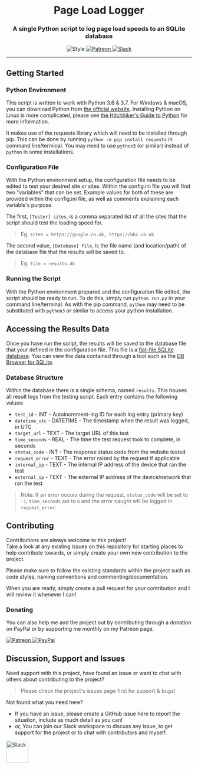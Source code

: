 <!-- Source: https://github.com/MattIPv4/template/blob/master/README.md -->

<!-- Title -->
<h1 align="center" id="Page-Load-Logger">
    Page Load Logger
</h1>

<!-- Tag line -->
<h3 align="center">A single Python script to log page load speeds to an SQLite database</h3>

<!-- Badges -->
<p align="center">
    <img src="https://img.shields.io/badge/python-3.6%20%7C%203.7-blue.svg?style=flat-square" alt="Style"/>
    <a href="http://patreon.mattcowley.co.uk/" target="_blank">
        <img src="https://img.shields.io/badge/patreon-IPv4-blue.svg?style=flat-square" alt="Patreon"/>
    </a>
    <a href="http://slack.mattcowley.co.uk/" target="_blank">
        <img src="https://img.shields.io/badge/slack-MattIPv4-blue.svg?style=flat-square" alt="Slack"/>
    </a>
</p>

----

<!-- Content -->
## Getting Started

### Python Environment

This script is written to work with Python 3.6 & 3.7.
For Windows & macOS, you can download Python from [the official website](https://www.python.org/downloads/).
Installing Python on Linux is more complicated, please see [the Hitchhiker's Guide to Python](https://docs.python-guide.org/starting/install3/linux/) for more information.

It makes use of the requests library which will need to be installed through pip.
This can be done by running `python -m pip install requests` in command line/terminal.
You may need to use `python3` (or similar) instead of `python` in some installations.

### Configuration File

With the Python environment setup, the configuration file needs to be edited to test your desired site or sites.
Within the config.ini file you will find two "variables" that can be set.
Example values for both of these are provided within the config.ini file, as well as comments explaining each variable's purpose.

The first, `[Tester] sites`, is a comma separated list of all the sites that the script should test the loading speed for.
> Eg. `sites = https://google.co.uk, https://bbc.co.uk`

The second value, `[Database] file`, is the file name (and location/path) of the database file that the results will be saved to.
> Eg. `file = results.db`

### Running the Script

With the Python environment prepared and the configuration file edited, the script should be ready to run.
To do this, simply run `python run.py` in your command line/terminal.
As with the pip command, `python` may need to be substituted with `python3` or similar to access your python installation.

## Accessing the Results Data

Once you have run the script, the results will be saved to the database file that your defined in the configuration file.
This file is a [flat-file SQLite database](https://www.sqlite.org/).
You can view the data contained through a tool such as the [DB Browser for SQLite](https://sqlitebrowser.org/).

### Database Structure

Within the database there is a single schema, named `results`.
This houses all result logs from the testing script.
Each entry contains the following values:

 - `test_id` - INT - Autoincrement-ing ID for each log entry (primary key)
 - `datetime_utc` - DATETIME - The timestamp when the result was logged, in UTC
 - `target_url` - TEXT - The target URL of this test
 - `time_seconds` - REAL - The time the test request took to complete, in seconds
 - `status_code` - INT - The response status code from the website tested
 - `request_error` - TEXT - The error raised by the request if applicable
 - `internal_ip` - TEXT - The internal IP address of the device that ran the test
 - `external_ip` - TEXT - The external IP address of the device/network that ran the test

> Note: If an error occurs during the request, `status_code` will be set to `-1`, `time_seconds` set to `0` and the
error caught will be logged in `request_error`.

<!-- Contributing -->
## Contributing

Contributions are always welcome to this project!\
Take a look at any existing issues on this repository for starting places to help contribute towards, or simply create your own new contribution to the project.

Please make sure to follow the existing standards within the project such as code styles, naming conventions and commenting/documentation.

When you are ready, simply create a pull request for your contribution and I will review it whenever I can!

### Donating

You can also help me and the project out by contributing through a donation on PayPal or by supporting me monthly on my Patreon page.
<p>
    <a href="http://patreon.mattcowley.co.uk/" target="_blank">
        <img src="https://img.shields.io/badge/patreon-IPv4-blue.svg?logo=patreon&logoWidth=30&logoColor=F96854&style=popout-square" alt="Patreon"/>
    </a>
    <a href="http://paypal.mattcowley.co.uk/" target="_blank">
        <img src="https://img.shields.io/badge/paypal-Matt%20(IPv4)%20Cowley-blue.svg?logo=paypal&logoWidth=30&logoColor=00457C&style=popout-square" alt="PayPal"/>
    </a>
</p>

<!-- Discussion & Support -->
## Discussion, Support and Issues

Need support with this project, have found an issue or want to chat with others about contributing to the project?
> Please check the project's issues page first for support & bugs!

Not found what you need here?
* If you have an issue, please create a GitHub issue here to report the situation, include as much detail as you can!
* _or,_ You can join our Slack workspace to discuss any issue, to get support for the project or to chat with contributors and myself:
<a href="http://slack.mattcowley.co.uk/" target="_blank">
    <img src="https://img.shields.io/badge/slack-MattIPv4-blue.svg?logo=slack&logoWidth=30&logoColor=blue&style=popout-square" alt="Slack" height="60">
</a>

